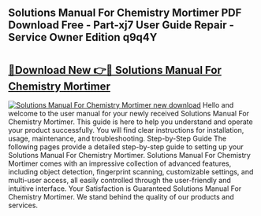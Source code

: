 ## Solutions Manual For Chemistry Mortimer PDF Download Free - Part-xj7 User Guide Repair - Service Owner Edition q9q4Y

# <h2><a href="http://bc69688.oget.top/?id=Solutions+Manual+For+Chemistry+Mortimer">🔗Download New 👉🔴 Solutions Manual For Chemistry Mortimer</a></h2>

[![Solutions Manual For Chemistry Mortimer new download](https://i.imgur.com/5g1atiW.png)](http://bc69688.oget.top/?id=Solutions+Manual+For+Chemistry+Mortimer)
Hello and welcome to the user manual for your newly received Solutions Manual For Chemistry Mortimer. This guide is here to help you understand and operate your product successfully. You will find clear instructions for installation, usage, maintenance, and troubleshooting. Step-by-Step Guide The following pages provide a detailed step-by-step guide to setting up your Solutions Manual For Chemistry Mortimer. Solutions Manual For Chemistry Mortimer comes with an impressive collection of advanced features, including object detection, fingerprint scanning, customizable settings, and multi-user access, all easily controlled through the user-friendly and intuitive interface. Your Satisfaction is Guaranteed Solutions Manual For Chemistry Mortimer. We stand behind the quality of our products and services.
